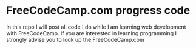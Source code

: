 # FreeCodeCamp.com progress code
In this repo I will post all code I do while I am learning web development with FreeCodeCamp.
If you are interested in learning programming I strongly advise you to look up the FreeCodeCamp.com
